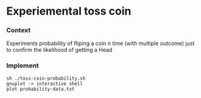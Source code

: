 # Experiemental toss coin

### Context
Experiments probability of fliping a coin n time (with multiple outcome) just to confirm the likelihood of getting a Head

### Implement

```shell
sh ./toss-coin-probability.sh
gnuplot -> interactive shell
plot probability-data.txt
```